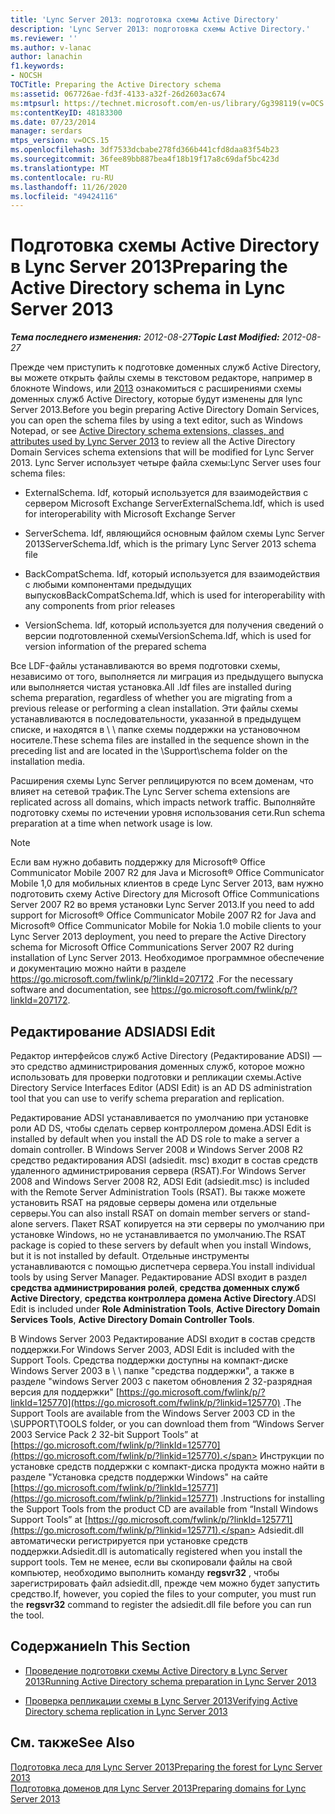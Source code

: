 ```yaml
---
title: 'Lync Server 2013: подготовка схемы Active Directory'
description: 'Lync Server 2013: подготовка схемы Active Directory.'
ms.reviewer: ''
ms.author: v-lanac
author: lanachin
f1.keywords:
- NOCSH
TOCTitle: Preparing the Active Directory schema
ms:assetid: 067726ae-fd3f-4133-a32f-26d2603ac674
ms:mtpsurl: https://technet.microsoft.com/en-us/library/Gg398119(v=OCS.15)
ms:contentKeyID: 48183300
ms.date: 07/23/2014
manager: serdars
mtps_version: v=OCS.15
ms.openlocfilehash: 3df7533dcbabe278fd366b441cfd8daa83f54b23
ms.sourcegitcommit: 36fee89bb887bea4f18b19f17a8c69daf5bc423d
ms.translationtype: MT
ms.contentlocale: ru-RU
ms.lasthandoff: 11/26/2020
ms.locfileid: "49424116"
---
```

# <a name="preparing-the-active-directory-schema-in-lync-server-2013"></a><span data-ttu-id="17207-103">Подготовка схемы Active Directory в Lync Server 2013</span><span class="sxs-lookup"><span data-stu-id="17207-103">Preparing the Active Directory schema in Lync Server 2013</span></span>

<div data-xmlns="http://www.w3.org/1999/xhtml">

<div class="topic" data-xmlns="http://www.w3.org/1999/xhtml" data-msxsl="urn:schemas-microsoft-com:xslt" data-cs="https://msdn.microsoft.com/">

<div data-asp="https://msdn2.microsoft.com/asp">



</div>

<div id="mainSection">

<div id="mainBody"><span data-ttu-id="17207-104">

<span> </span></span><span class="sxs-lookup"><span data-stu-id="17207-104">

<span> </span></span></span>

<span data-ttu-id="17207-105">_**Тема последнего изменения:** 2012-08-27_</span><span class="sxs-lookup"><span data-stu-id="17207-105">_**Topic Last Modified:** 2012-08-27_</span></span>

<span data-ttu-id="17207-106">Прежде чем приступить к подготовке доменных служб Active Directory, вы можете открыть файлы схемы в текстовом редакторе, например в блокноте Windows, или [2013](lync-server-2013-active-directory-schema-extensions-classes-and-attributes-used-by-lync-server.md) ознакомиться с расширениями схемы доменных служб Active Directory, которые будут изменены для lync Server 2013.</span><span class="sxs-lookup"><span data-stu-id="17207-106">Before you begin preparing Active Directory Domain Services, you can open the schema files by using a text editor, such as Windows Notepad, or see [Active Directory schema extensions, classes, and attributes used by Lync Server 2013](lync-server-2013-active-directory-schema-extensions-classes-and-attributes-used-by-lync-server.md) to review all the Active Directory Domain Services schema extensions that will be modified for Lync Server 2013.</span></span> <span data-ttu-id="17207-107">Lync Server использует четыре файла схемы:</span><span class="sxs-lookup"><span data-stu-id="17207-107">Lync Server uses four schema files:</span></span>

  - <span data-ttu-id="17207-108">ExternalSchema. ldf, который используется для взаимодействия с сервером Microsoft Exchange Server</span><span class="sxs-lookup"><span data-stu-id="17207-108">ExternalSchema.ldf, which is used for interoperability with Microsoft Exchange Server</span></span>

  - <span data-ttu-id="17207-109">ServerSchema. ldf, являющийся основным файлом схемы Lync Server 2013</span><span class="sxs-lookup"><span data-stu-id="17207-109">ServerSchema.ldf, which is the primary Lync Server 2013 schema file</span></span>

  - <span data-ttu-id="17207-110">BackCompatSchema. ldf, который используется для взаимодействия с любыми компонентами предыдущих выпусков</span><span class="sxs-lookup"><span data-stu-id="17207-110">BackCompatSchema.ldf, which is used for interoperability with any components from prior releases</span></span>

  - <span data-ttu-id="17207-111">VersionSchema. ldf, который используется для получения сведений о версии подготовленной схемы</span><span class="sxs-lookup"><span data-stu-id="17207-111">VersionSchema.ldf, which is used for version information of the prepared schema</span></span>

<span data-ttu-id="17207-112">Все LDF-файлы устанавливаются во время подготовки схемы, независимо от того, выполняется ли миграция из предыдущего выпуска или выполняется чистая установка.</span><span class="sxs-lookup"><span data-stu-id="17207-112">All .ldf files are installed during schema preparation, regardless of whether you are migrating from a previous release or performing a clean installation.</span></span> <span data-ttu-id="17207-113">Эти файлы схемы устанавливаются в последовательности, указанной в предыдущем списке, и находятся в \\ \\ папке схемы поддержки на установочном носителе.</span><span class="sxs-lookup"><span data-stu-id="17207-113">These schema files are installed in the sequence shown in the preceding list and are located in the \\Support\\schema folder on the installation media.</span></span>

<span data-ttu-id="17207-114">Расширения схемы Lync Server реплицируются по всем доменам, что влияет на сетевой трафик.</span><span class="sxs-lookup"><span data-stu-id="17207-114">The Lync Server schema extensions are replicated across all domains, which impacts network traffic.</span></span> <span data-ttu-id="17207-115">Выполняйте подготовку схемы по истечении уровня использования сети.</span><span class="sxs-lookup"><span data-stu-id="17207-115">Run schema preparation at a time when network usage is low.</span></span>

<div>


> [!NOTE]  
> <span data-ttu-id="17207-116">Если вам нужно добавить поддержку для Microsoft® Office Communicator Mobile 2007 R2 для Java и Microsoft® Office Communicator Mobile 1,0 для мобильных клиентов в среде Lync Server 2013, вам нужно подготовить схему Active Directory для Microsoft Office Communications Server 2007 R2 во время установки Lync Server 2013.</span><span class="sxs-lookup"><span data-stu-id="17207-116">If you need to add support for Microsoft® Office Communicator Mobile 2007 R2 for Java and Microsoft® Office Communicator Mobile for Nokia 1.0 mobile clients to your Lync Server 2013 deployment, you need to prepare the Active Directory schema for Microsoft Office Communications Server 2007 R2 during installation of Lync Server 2013.</span></span> <span data-ttu-id="17207-117">Необходимое программное обеспечение и документацию можно найти в разделе <A href="https://go.microsoft.com/fwlink/p/?linkid=207172">https://go.microsoft.com/fwlink/p/?linkId=207172</A> .</span><span class="sxs-lookup"><span data-stu-id="17207-117">For the necessary software and documentation, see <A href="https://go.microsoft.com/fwlink/p/?linkid=207172">https://go.microsoft.com/fwlink/p/?linkId=207172</A>.</span></span>



</div>

<div>

## <a name="adsi-edit"></a><span data-ttu-id="17207-118">Редактирование ADSI</span><span class="sxs-lookup"><span data-stu-id="17207-118">ADSI Edit</span></span>

<span data-ttu-id="17207-119">Редактор интерфейсов служб Active Directory (Редактирование ADSI) — это средство администрирования доменных служб, которое можно использовать для проверки подготовки и репликации схемы.</span><span class="sxs-lookup"><span data-stu-id="17207-119">Active Directory Service Interfaces Editor (ADSI Edit) is an AD DS administration tool that you can use to verify schema preparation and replication.</span></span>

<span data-ttu-id="17207-120">Редактирование ADSI устанавливается по умолчанию при установке роли AD DS, чтобы сделать сервер контроллером домена.</span><span class="sxs-lookup"><span data-stu-id="17207-120">ADSI Edit is installed by default when you install the AD DS role to make a server a domain controller.</span></span> <span data-ttu-id="17207-121">В Windows Server 2008 и Windows Server 2008 R2 средство редактирования ADSI (adsiedit. msc) входит в состав средств удаленного администрирования сервера (RSAT).</span><span class="sxs-lookup"><span data-stu-id="17207-121">For Windows Server 2008 and Windows Server 2008 R2, ADSI Edit (adsiedit.msc) is included with the Remote Server Administration Tools (RSAT).</span></span> <span data-ttu-id="17207-122">Вы также можете установить RSAT на рядовые серверы домена или отдельные серверы.</span><span class="sxs-lookup"><span data-stu-id="17207-122">You can also install RSAT on domain member servers or stand-alone servers.</span></span> <span data-ttu-id="17207-123">Пакет RSAT копируется на эти серверы по умолчанию при установке Windows, но не устанавливается по умолчанию.</span><span class="sxs-lookup"><span data-stu-id="17207-123">The RSAT package is copied to these servers by default when you install Windows, but it is not installed by default.</span></span> <span data-ttu-id="17207-124">Отдельные инструменты устанавливаются с помощью диспетчера сервера.</span><span class="sxs-lookup"><span data-stu-id="17207-124">You install individual tools by using Server Manager.</span></span> <span data-ttu-id="17207-125">Редактирование ADSI входит в раздел **средства администрирования ролей**, **средства доменных служб Active Directory**, **средства контроллера домена Active Directory**.</span><span class="sxs-lookup"><span data-stu-id="17207-125">ADSI Edit is included under **Role Administration Tools**, **Active Directory Domain Services Tools**, **Active Directory Domain Controller Tools**.</span></span>

<span data-ttu-id="17207-126">В Windows Server 2003 Редактирование ADSI входит в состав средств поддержки.</span><span class="sxs-lookup"><span data-stu-id="17207-126">For Windows Server 2003, ADSI Edit is included with the Support Tools.</span></span> <span data-ttu-id="17207-127">Средства поддержки доступны на компакт-диске Windows Server 2003 в \\ \\ папке "средства поддержки", а также в разделе "windows Server 2003 с пакетом обновления 2 32-разрядная версия для поддержки" [https://go.microsoft.com/fwlink/p/?linkId=125770](https://go.microsoft.com/fwlink/p/?linkid=125770) .</span><span class="sxs-lookup"><span data-stu-id="17207-127">The Support Tools are available from the Windows Server 2003 CD in the \\SUPPORT\\TOOLS folder, or you can download them from “Windows Server 2003 Service Pack 2 32-bit Support Tools” at [https://go.microsoft.com/fwlink/p/?linkId=125770](https://go.microsoft.com/fwlink/p/?linkid=125770).</span></span> <span data-ttu-id="17207-128">Инструкции по установке средств поддержки с компакт-диска продукта можно найти в разделе "Установка средств поддержки Windows" на сайте [https://go.microsoft.com/fwlink/p/?linkId=125771](https://go.microsoft.com/fwlink/p/?linkid=125771) .</span><span class="sxs-lookup"><span data-stu-id="17207-128">Instructions for installing the Support Tools from the product CD are available from “Install Windows Support Tools” at [https://go.microsoft.com/fwlink/p/?linkId=125771](https://go.microsoft.com/fwlink/p/?linkid=125771).</span></span> <span data-ttu-id="17207-129">Adsiedit.dll автоматически регистрируется при установке средств поддержки.</span><span class="sxs-lookup"><span data-stu-id="17207-129">Adsiedit.dll is automatically registered when you install the support tools.</span></span> <span data-ttu-id="17207-130">Тем не менее, если вы скопировали файлы на свой компьютер, необходимо выполнить команду **regsvr32** , чтобы зарегистрировать файл adsiedit.dll, прежде чем можно будет запустить средство.</span><span class="sxs-lookup"><span data-stu-id="17207-130">If, however, you copied the files to your computer, you must run the **regsvr32** command to register the adsiedit.dll file before you can run the tool.</span></span>

</div>

<div>

## <a name="in-this-section"></a><span data-ttu-id="17207-131">Содержание</span><span class="sxs-lookup"><span data-stu-id="17207-131">In This Section</span></span>

  - [<span data-ttu-id="17207-132">Проведение подготовки схемы Active Directory в Lync Server 2013</span><span class="sxs-lookup"><span data-stu-id="17207-132">Running Active Directory schema preparation in Lync Server 2013</span></span>](lync-server-2013-running-schema-preparation.md)

  - [<span data-ttu-id="17207-133">Проверка репликации схемы в Lync Server 2013</span><span class="sxs-lookup"><span data-stu-id="17207-133">Verifying Active Directory schema replication in Lync Server 2013</span></span>](lync-server-2013-verifying-schema-replication.md)

</div>

<div>

## <a name="see-also"></a><span data-ttu-id="17207-134">См. также</span><span class="sxs-lookup"><span data-stu-id="17207-134">See Also</span></span>


[<span data-ttu-id="17207-135">Подготовка леса для Lync Server 2013</span><span class="sxs-lookup"><span data-stu-id="17207-135">Preparing the forest for Lync Server 2013</span></span>](lync-server-2013-preparing-the-forest.md)  
[<span data-ttu-id="17207-136">Подготовка доменов для Lync Server 2013</span><span class="sxs-lookup"><span data-stu-id="17207-136">Preparing domains for Lync Server 2013</span></span>](lync-server-2013-preparing-domains.md)  
  

<span data-ttu-id="17207-137"></div>

</div>

<span> </span>

</div>

</div>

</span><span class="sxs-lookup"><span data-stu-id="17207-137"></div>

</div>

<span> </span>

</div>

</div>

</span></span></div>

